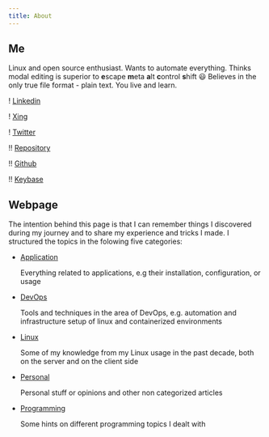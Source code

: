 ```yaml
---
title: About
---
```


## Me

Linux and open source enthusiast. Wants to automate everything. Thinks modal editing is superior to **e**scape **m**eta **a**lt **c**ontrol **s**hift 😃 Believes in the only true file format - plain text. You live and learn.

! [Linkedin](https://www.linkedin.com/in/michael-peter-4aa918107/)

! [Xing](https://www.xing.com/profile/Michael_Peter94)

! [Twitter](https://twitter.com/Allamann)

!! [Repository](https://repo.rootknecht.net/explore)

!! [Github](https://github.com/Allaman)

!! [Keybase](https://keybase.io/allaman)

## Webpage

The intention behind this page is that I can remember things I discovered during my journey and to share my experience and tricks I made. I structured the topics in the folowing five categories:

- [Application](https://knowledge.rootknecht.net/taxonomy?name=category&val=Application)

    Everything related to applications, e.g their installation, configuration, or usage

- [DevOps](https://knowledge.rootknecht.net/taxonomy?name=category&val=DevOps)

    Tools and techniques in the area of DevOps, e.g. automation and infrastructure setup of linux and containerized environments

- [Linux](https://knowledge.rootknecht.net/taxonomy?name=category&val=Linux)

    Some of my knowledge from my Linux usage in the past decade, both on the server and on the client side

- [Personal](https://knowledge.rootknecht.net/taxonomy?name=category&val=Personal)

    Personal stuff or opinions and other non categorized articles

- [Programming](https://knowledge.rootknecht.net/taxonomy?name=category&val=Programming)

    Some hints on different programming topics I dealt with
